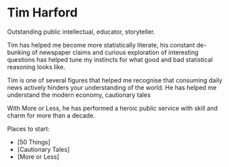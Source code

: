 # Tim Harford
Outstanding public intellectual, educator, storyteller.

Tim has helped me become more statistically literate, his constant de-bunking of newspaper claims and curious exploration of interesting questions has helped tune my instincts for what good and bad statistical reasoning looks like.

Tim is one of several figures that helped me recognise that consuming daily news actively hinders your understanding of the world. He has helped me understand the modern economy, cautionary tales

With More or Less, he has performed a heroic public service with skill and charm for more than a decade. 

Places to start:
* [50 Things]
* [Cautionary Tales]
* [More or Less]


<!-- #web/people -->


<!--stackedit_data:
eyJoaXN0b3J5IjpbODQxNTc0NzU1XX0=
-->

<!-- {BearID:tim-harford.md} -->

